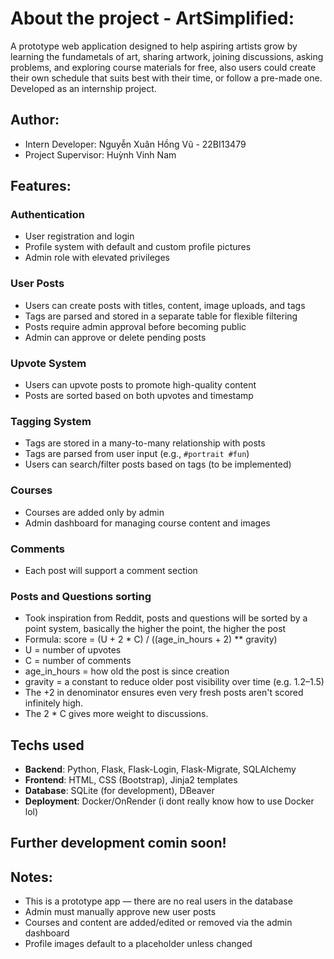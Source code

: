 # About the project - ArtSimplified:
A prototype web application designed to help aspiring artists grow by learning the fundametals of art, sharing artwork, joining discussions, asking problems, and exploring course materials for free, also users could create their own schedule that suits best with their time, or follow a pre-made one. Developed as an internship project.
## Author:
- Intern Developer: Nguyễn Xuân Hồng Vũ - 22BI13479
- Project Supervisor: Huỳnh Vinh Nam

## Features:

### Authentication
- User registration and login
- Profile system with default and custom profile pictures
- Admin role with elevated privileges

###  User Posts
- Users can create posts with titles, content, image uploads, and tags
- Tags are parsed and stored in a separate table for flexible filtering
- Posts require admin approval before becoming public
- Admin can approve or delete pending posts

### Upvote System
- Users can upvote posts to promote high-quality content
- Posts are sorted based on both upvotes and timestamp 

###  Tagging System
- Tags are stored in a many-to-many relationship with posts
- Tags are parsed from user input (e.g., `#portrait #fun`)
- Users can search/filter posts based on tags (to be implemented)

### Courses
- Courses are added only by admin
- Admin dashboard for managing course content and images

### Comments 
- Each post will support a comment section 

### Posts and Questions sorting
- Took inspiration from Reddit, posts and questions will be sorted by a point system, basically the higher the point, the higher the post
- Formula: score = (U + 2 * C) / ((age_in_hours + 2) ** gravity)
- U = number of upvotes
- C = number of comments
- age_in_hours = how old the post is since creation
- gravity = a constant to reduce older post visibility over time (e.g. 1.2–1.5)
- The +2 in denominator ensures even very fresh posts aren't scored infinitely high.
- The 2 * C gives more weight to discussions.

## Techs used
- **Backend**: Python, Flask, Flask-Login, Flask-Migrate, SQLAlchemy
- **Frontend**: HTML, CSS (Bootstrap), Jinja2 templates
- **Database**: SQLite (for development), DBeaver 
- **Deployment**: Docker/OnRender (i dont really know how to use Docker lol)
## Further development comin soon!

## Notes:
- This is a prototype app — there are no real users in the database
- Admin must manually approve new user posts
- Courses and content are added/edited or removed via the admin dashboard
- Profile images default to a placeholder unless changed
